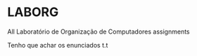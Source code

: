 # LABORG
All Laboratório de Organização de Computadores assignments

Tenho que achar os enunciados t.t